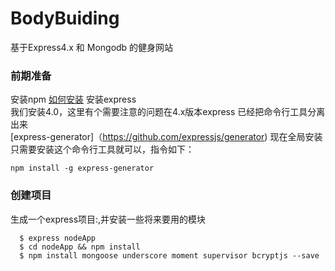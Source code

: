 # BodyBuiding
基于Express4.x 和 Mongodb 的健身网站<br/>
### 前期准备
安装npm [如何安装](http://jingyan.baidu.com/article/a17d528506d7f58098c8f2b0.html)
安装express<br/>
  我们安装4.0，这里有个需要注意的问题在4.x版本express 已经把命令行工具分离出来<br/>
  [express-generator]（https://github.com/expressjs/generator)
  现在全局安装只需要安装这个命令行工具就可以，指令如下：
  ```
  npm install -g express-generator
  ```
### 创建项目
生成一个express项目:,并安装一些将来要用的模块 <br/>
```
  $ express nodeApp
  $ cd nodeApp && npm install
  $ npm install mongoose underscore moment supervisor bcryptjs --save
```
